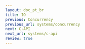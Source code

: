 ```yaml
---
layout: doc_pt_br
title: IO
previous: Concurrency
previous_url: systems/concurrency
next: C-API
next_url: systems/c-api
review: true
---
```

